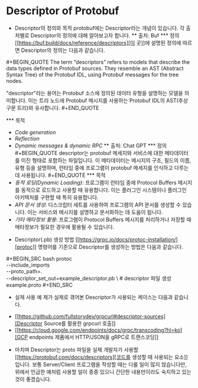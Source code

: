 # Descriptor of Protobuf



* Descriptor의 정의와 목적
protobuf에는 Descriptor라는 개념이 있습니다. 각 출처별로 Descriptor의 정의에 대해 알아보고자 합니다.
** 출처: Buf
*** 정의
[[https://buf.build/docs/reference/descriptors][이 곳]]에 설명된 정의에 따르면 Descriptor의 정의는 다음과 같습니다.

#+BEGIN_QUOTE
The term “descriptors” refers to models that describe the data types defined in Protobuf sources. They resemble an AST (Abstract Syntax Tree) of the Protobuf IDL, using Protobuf messages for the tree nodes.

"descriptor"라는 용어는 Protobuf 소스에 정의된 데이터 유형을 설명하는 모델을 의미합니다. 이는 트리 노드에 Protobuf 메시지를 사용하는 Protobuf IDL의 AST(추상 구문 트리)와 유사합니다.
#+END_QUOTE

*** 목적
- *Code generation*
- *Reflection*
- *Dynamic messages & dynamic RPC*
** 출처: Chat GPT
*** 정의
#+BEGIN_QUOTE
descriptor는 protobuf 메세지와 서비스에 대한 메타데이터를 이진 형태로 포함하는 파일입니다. 이 메타데이터는 메시지의 구조, 필드의 이름, 유형 등을 설명하며, 런타임 중에 프로그램이 protobuf 메세지를 인식하고 다루는 데 사용됩니다.
#+END_QUOTE
*** 목적
- *동적 로딩(Dynamic Loading)*: 프로그램이 런타임 중에 Protocol Buffers 메시지를 동적으로 로드하고 사용할 때 유용합니다. 이는 플러그인 시스템이나 플러그인 아키텍처를 구현할 때 특히 유용합니다.
- *API 문서 생성*: 디스크립터 세트를 사용하여 프로그램의 API 문서를 생성할 수 있습니다. 이는 서비스와 메시지를 설명하고 문서화하는 데 도움이 됩니다.
- *기타 메타정보 활용*: 프로그램이 Protocol Buffers 메시지를 처리하거나 저장할 때 메타정보가 필요한 경우에 활용될 수 있습니다.
* Descriptor(.pb) 생성 방법
[[https://grpc.io/docs/protoc-installation/][protoc]] 명령어를 기준으로 Descriptor를 생성하는 방법은 다음과 같습니다.

#+BEGIN_SRC bash
protoc \
    --include_imports \
    --proto_path=. \
    --descriptor_set_out=example_descriptor.pb \ # descriptor 파일 생성
    example.proto
#+END_SRC

* 실제 사용 예
제가 실제로 겪어본 Descriptor가 사용되는 케이스는 다음과 같습니다.
- [[https://github.com/fullstorydev/grpcurl#descriptor-sources][Descriptor Source를 활용한 grpcurl 호출]]
- [[https://cloud.google.com/endpoints/docs/grpc/transcoding?hl=ko][GCP endpoints 제품에서 HTTP/JSON을 gRPC로 트랜스코딩]]

* 마치며
Descriptor는 proto 파일을 실제 개발자가 사용할 [[https://protobuf.com/docs/descriptors][코드를 생성할 때 사용되는 요소]]입니다. 보통 Server/Client 프로그램을 작성할 때는 다룰 일이 많지 않습니다만, 위에서 언급한 예처럼 사용할 일이 종종 있으니 간단한 내용만이라도 숙지하고 있는 것이 좋겠습니다.

